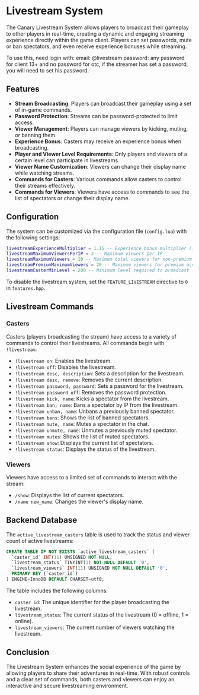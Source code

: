 
# Livestream System

The Canary Livestream System allows players to broadcast their gameplay to other players in real-time, creating a dynamic and engaging streaming experience directly within the game client. Players can set passwords, mute or ban spectators, and even receive experience bonuses while streaming.

To use this, need login with:
email: @livestream
password: any password for client 13+ and no password for otc, if the streamer has set a password, you will need to set his password. 

## Features

- **Stream Broadcasting**: Players can broadcast their gameplay using a set of in-game commands.
- **Password Protection**: Streams can be password-protected to limit access.
- **Viewer Management**: Players can manage viewers by kicking, muting, or banning them.
- **Experience Bonus**: Casters may receive an experience bonus when broadcasting.
- **Player and Viewer Level Requirements**: Only players and viewers of a certain level can participate in livestreams.
- **Viewer Name Customization**: Viewers can change their display name while watching streams.
- **Commands for Casters**: Various commands allow casters to control their streams effectively.
- **Commands for Viewers**: Viewers have access to commands to see the list of spectators or change their display name.
  
## Configuration

The system can be customized via the configuration file (`config.lua`) with the following settings:

```lua
livestreamExperienceMultiplier = 1.15 -- Experience bonus multiplier (15%) set to 1.0 for disable
livestreamMaximumViewersPerIP = 2 -- Maximum viewers per IP
livestreamMaximumViewers = 10 -- Maximum total viewers for non-premium accounts (to 0 for enable system only to premium accounts)
livestreamPremiumMaximumViewers = 20 -- Maximum viewers for premium accounts
livestreamCasterMinLevel = 200 -- Minimum level required to broadcast
```

To disable the livestream system, set the `FEATURE_LIVESTREAM` directive to `0` in `features.hpp`.

## Livestream Commands

### Casters
Casters (players broadcasting the stream) have access to a variety of commands to control their livestreams. All commands begin with `!livestream`.

- `!livestream on`: Enables the livestream.
- `!livestream off`: Disables the livestream.
- `!livestream desc, description`: Sets a description for the livestream.
- `!livestream desc, remove`: Removes the current description.
- `!livestream password, password`: Sets a password for the livestream.
- `!livestream password off`: Removes the password protection.
- `!livestream kick, name`: Kicks a spectator from the livestream.
- `!livestream ban, name`: Bans a spectator by IP from the livestream.
- `!livestream unban, name`: Unbans a previously banned spectator.
- `!livestream bans`: Shows the list of banned spectators.
- `!livestream mute, name`: Mutes a spectator in the chat.
- `!livestream unmute, name`: Unmutes a previously muted spectator.
- `!livestream mutes`: Shows the list of muted spectators.
- `!livestream show`: Displays the current list of spectators.
- `!livestream status`: Displays the status of the livestream.

### Viewers
Viewers have access to a limited set of commands to interact with the stream:

- `/show`: Displays the list of current spectators.
- `/name new_name`: Changes the viewer's display name.

## Backend Database

The `active_livestream_casters` table is used to track the status and viewer count of active livestreams:

```sql
CREATE TABLE IF NOT EXISTS `active_livestream_casters` (
  `caster_id` INT(11) UNSIGNED NOT NULL,
  `livestream_status` TINYINT(1) NOT NULL DEFAULT '0',
  `livestream_viewers` INT(11) UNSIGNED NOT NULL DEFAULT '0',
  PRIMARY KEY (`caster_id`)
) ENGINE=InnoDB DEFAULT CHARSET=utf8;
```

The table includes the following columns:
- `caster_id`: The unique identifier for the player broadcasting the livestream.
- `livestream_status`: The current status of the livestream (0 = offline, 1 = online).
- `livestream_viewers`: The current number of viewers watching the livestream.

## Conclusion

The Livestream System enhances the social experience of the game by allowing players to share their adventures in real-time. With robust controls and a clear set of commands, both casters and viewers can enjoy an interactive and secure livestreaming environment.

